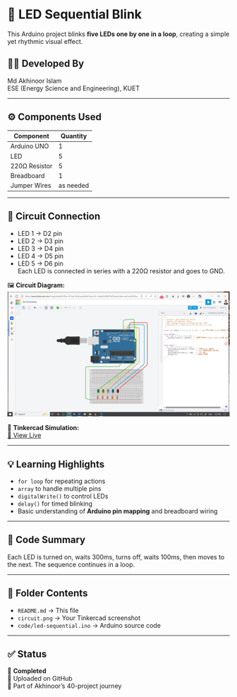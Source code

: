 # 🔁 LED Sequential Blink

This Arduino project blinks **five LEDs one by one in a loop**, creating a simple yet rhythmic visual effect.

## 👨‍🎓 Developed By
Md Akhinoor Islam  
ESE (Energy Science and Engineering), KUET

---

## ⚙️ Components Used

| Component       | Quantity |
|----------------|----------|
| Arduino UNO     | 1        |
| LED             | 5        |
| 220Ω Resistor   | 5        |
| Breadboard      | 1        |
| Jumper Wires    | as needed |

---

## 🔌 Circuit Connection

- LED 1 → D2 pin  
- LED 2 → D3 pin  
- LED 3 → D4 pin  
- LED 4 → D5 pin  
- LED 5 → D6 pin  
Each LED is connected in series with a 220Ω resistor and goes to GND.

🖼️ **Circuit Diagram:**  
![circuit](circuit.png)

🔗 **Tinkercad Simulation:**  
[🔗 View Live](https://www.tinkercad.com/things/6ulx8HV3fon-02-led-blinking)

---

## 💡 Learning Highlights

- `for loop` for repeating actions  
- `array` to handle multiple pins  
- `digitalWrite()` to control LEDs  
- `delay()` for timed blinking  
- Basic understanding of **Arduino pin mapping** and breadboard wiring

---

## 🧠 Code Summary

Each LED is turned on, waits 300ms, turns off, waits 100ms, then moves to the next. The sequence continues in a loop.

---

## 📂 Folder Contents

- `README.md` → This file  
- `circuit.png` → Your Tinkercad screenshot  
- `code/led-sequential.ino` → Arduino source code

---

## ✅ Status

🚧 **Completed**  
📌 Uploaded on GitHub  
🧱 Part of Akhinoor’s 40-project journey  
